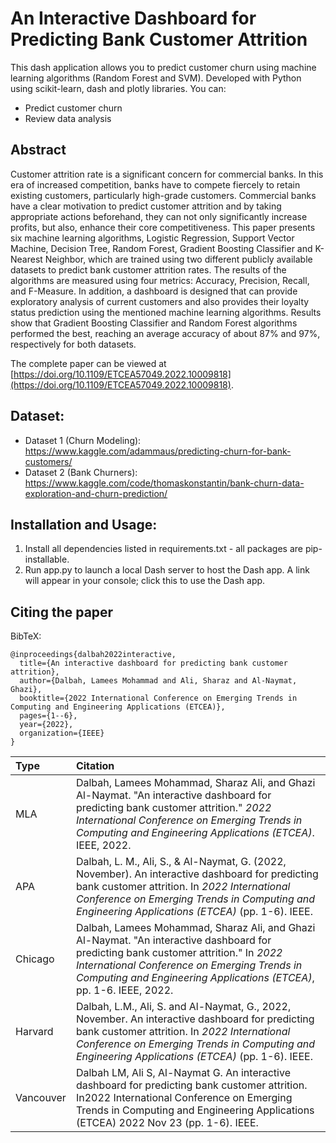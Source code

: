 # An Interactive Dashboard for Predicting Bank Customer Attrition

This dash application allows you to predict  customer churn using machine learning algorithms (Random Forest and SVM). Developed with Python using scikit-learn, dash and plotly libraries. You can:
- Predict customer churn
- Review data analysis

## Abstract

Customer attrition rate is a significant concern for commercial banks. In this era of increased competition, banks have to compete fiercely to retain existing customers, particularly high-grade customers. Commercial banks have a clear motivation to predict customer attrition and by taking appropriate actions beforehand, they can not only significantly increase profits, but also, enhance their core competitiveness. This paper presents six machine learning algorithms, Logistic Regression, Support Vector Machine, Decision Tree, Random Forest, Gradient Boosting Classifier and K-Nearest Neighbor, which are trained using two different publicly available datasets to predict bank customer attrition rates. The results of the algorithms are measured using four metrics: Accuracy, Precision, Recall, and F-Measure. In addition, a dashboard is designed that can provide exploratory analysis of current customers and also provides their loyalty status prediction using the mentioned machine learning algorithms. Results show that Gradient Boosting Classifier and Random Forest algorithms performed the best, reaching an average accuracy of about 87% and 97%, respectively for both datasets.

The complete paper can be viewed at [https://doi.org/10.1109/ETCEA57049.2022.10009818](https://doi.org/10.1109/ETCEA57049.2022.10009818).


## Dataset:
- Dataset 1 (Churn Modeling): https://www.kaggle.com/adammaus/predicting-churn-for-bank-customers/
- Dataset 2 (Bank Churners): https://www.kaggle.com/code/thomaskonstantin/bank-churn-data-exploration-and-churn-prediction/

## Installation and Usage:
1. Install all dependencies listed in requirements.txt - all packages are pip-installable.
2. Run app.py to launch a local Dash server to host the Dash app. A link will appear in your console; click this to use the Dash app.

## Citing the paper

BibTeX:

```console
@inproceedings{dalbah2022interactive,
  title={An interactive dashboard for predicting bank customer attrition},
  author={Dalbah, Lamees Mohammad and Ali, Sharaz and Al-Naymat, Ghazi},
  booktitle={2022 International Conference on Emerging Trends in Computing and Engineering Applications (ETCEA)},
  pages={1--6},
  year={2022},
  organization={IEEE}
}
```



| Type  | Citation |
| :------------- | :------------- |
| MLA  | Dalbah, Lamees Mohammad, Sharaz Ali, and Ghazi Al-Naymat. "An interactive dashboard for predicting bank customer attrition." _2022 International Conference on Emerging Trends in Computing and Engineering Applications (ETCEA)_. IEEE, 2022. |
| APA  | Dalbah, L. M., Ali, S., & Al-Naymat, G. (2022, November). An interactive dashboard for predicting bank customer attrition. In _2022 International Conference on Emerging Trends in Computing and Engineering Applications (ETCEA)_ (pp. 1-6). IEEE. |
| Chicago | Dalbah, Lamees Mohammad, Sharaz Ali, and Ghazi Al-Naymat. "An interactive dashboard for predicting bank customer attrition." In _2022 International Conference on Emerging Trends in Computing and Engineering Applications (ETCEA)_, pp. 1-6. IEEE, 2022. |
| Harvard | Dalbah, L.M., Ali, S. and Al-Naymat, G., 2022, November. An interactive dashboard for predicting bank customer attrition. In _2022 International Conference on Emerging Trends in Computing and Engineering Applications (ETCEA)_ (pp. 1-6). IEEE. |
| Vancouver | Dalbah LM, Ali S, Al-Naymat G. An interactive dashboard for predicting bank customer attrition. In2022 International Conference on Emerging Trends in Computing and Engineering Applications (ETCEA) 2022 Nov 23 (pp. 1-6). IEEE. |
